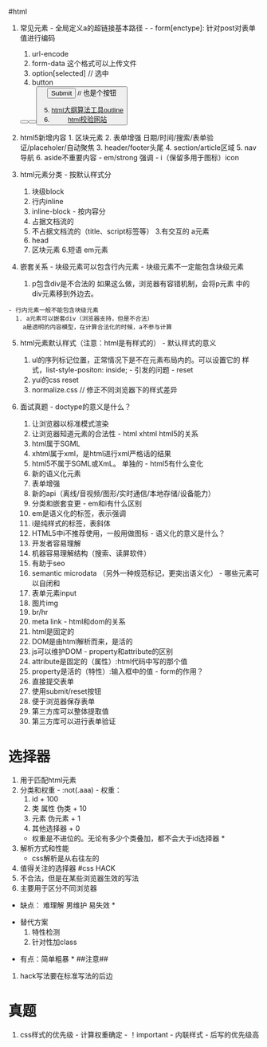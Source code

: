 #html
  1. 常见元素
    - <base href="/"> 全局定义a的超链接基本路径
    - <meta charset="uft-8">
    - form[enctype]: 针对post对表单值进行编码
      1. url-encode
      2. form-data 这个格式可以上传文件
      3. option[selected] // 选中
      4. button
        <button type="button">
        <button type="submit">
        <button type="reset">
        <input type="submit"> // 也是个按钮

      5. [html大纲算法工具outline](https://h5o.github.io/)
      6. [html校验网站](https://validator.w3.org)
  2. html5新增内容
    1. 区块元素
    2. 表单增强
      日期/时间/搜索/表单验证/placeholer/自动聚焦
    3. header/footer头尾
    4. section/article区域
    5. nav导航
    6. aside不重要内容
    - em/strong 强调
    - i（保留多用于图标）icon
  3. html元素分类
    - 按默认样式分
      1. 块级block
      2. 行内inline
      3. inline-block
    - 按内容分
      1. 占据文档流的
      2. 不占据文档流的（title、script标签等）
      3.有交互的 a元素
      4. head
      5. 区块元素
      6.短语 em元素
  4. 嵌套关系
    - 块级元素可以包含行内元素
    - 块级元素不一定能包含块级元素
      1. p包含div是不合法的 如果这么做，浏览器有容错机制，会将p元素
      中的div元素移到外边去。

    - 行内元素一般不能包含块级元素
      1. a元素可以嵌套div（浏览器支持，但是不合法）
        a是透明的内容模型，在计算合法化的时候，a不参与计算

  5. html元素默认样式（注意：html是有样式的）
    - 默认样式的意义
      1. ul的序列标记位置，正常情况下是不在元素布局内的。可以设置它的
      样式，list-style-positon: inside;
    - 引发的问题
    - reset
      1. yui的css reset
      2. normalize.css // 修正不同浏览器下的样式差异



  6. 面试真题
    - doctype的意义是什么？
      1. 让浏览器以标准模式渲染
      2. 让浏览器知道元素的合法性
    - html xhtml html5的关系
      1. html属于SGML
      2. xhtml属于xml，是html进行xml严格话的结果
      3. html5不属于SGML或XmL。 单独的
    - html5有什么变化
      1. 新的语义化元素
      2. 表单增强
      3. 新的api（离线/音视频/图形/实时通信/本地存储/设备能力）
      4. 分类和嵌套变更
    - em和i有什么区别
      1. em是语义化的标签，表示强调
      2. i是纯样式的标签，表斜体
      3. HTML5中i不推荐使用，一般用做图标
    - 语义化的意义是什么？
      1. 开发者容易理解
      2. 机器容易理解结构（搜索、读屏软件）
      3. 有助于seo
      4. semantic microdata （另外一种规范标记，更突出语义化）
    - 哪些元素可以自闭和
      1. 表单元素input
      2. 图片img
      3. br/hr
      4. meta link
    - html和dom的关系
      1. html是固定的
      2. DOM是由html解析而来，是活的
      3. js可以维护DOM
    - property和attribute的区别
      1. attribute是固定的（属性）:html代码中写的那个值
      2. property是活的（特性）:输入框中的值
    - form的作用？
      1. 直接提交表单
      2. 使用submit/reset按钮
      3. 便于浏览器保存表单
      4. 第三方库可以整体提取值
      5. 第三方库可以进行表单验证
# 选择器
  1. 用于匹配html元素
  2. 分类和权重
    - :not(.aaa)
    - 权重：
      1. id + 100
      2. 类 属性 伪类 + 10
      3. 元素 伪元素 + 1
      4. 其他选择器 + 0
      * 权重是不进位的。无论有多少个类叠加，都不会大于id选择器 *
  3. 解析方式和性能
     - css解析是从右往左的
  4. 值得关注的选择器
#css HACK
  1. 不合法，但是在某些浏览器生效的写法
  2. 主要用于区分不同浏览器
  * 缺点： 难理解 男维护 易失效 *
  - 替代方案
    1. 特性检测
    2. 针对性加class
  * 有点：简单粗暴 *
  ##注意##
  1. hack写法要在标准写法的后边

# 真题
  1. css样式的优先级
    - 计算权重确定
    - ！important
    - 内联样式
    - 后写的优先级高



    











